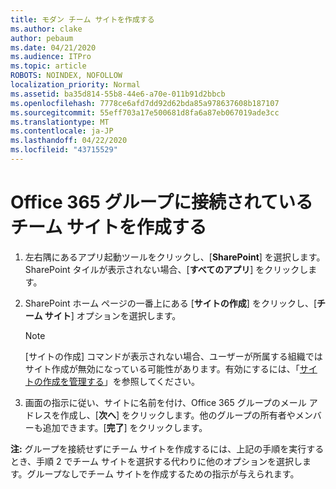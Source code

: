 ```yaml
---
title: モダン チーム サイトを作成する
ms.author: clake
author: pebaum
ms.date: 04/21/2020
ms.audience: ITPro
ms.topic: article
ROBOTS: NOINDEX, NOFOLLOW
localization_priority: Normal
ms.assetid: ba35d814-55b8-44e6-a70e-011b91d2bbcb
ms.openlocfilehash: 7778ce6afd7dd92d62bda85a978637608b187107
ms.sourcegitcommit: 55eff703a17e500681d8fa6a87eb067019ade3cc
ms.translationtype: MT
ms.contentlocale: ja-JP
ms.lasthandoff: 04/22/2020
ms.locfileid: "43715529"
---
```

# <a name="create-an-office-365-group-connected-team-site"></a>Office 365 グループに接続されているチーム サイトを作成する

1. 左右隅にあるアプリ起動ツールをクリックし、[**SharePoint**] を選択します。SharePoint タイルが表示されない場合、[**すべてのアプリ**] をクリックします。
    
2. SharePoint ホーム ページの一番上にある [**サイトの作成**] をクリックし、[**チーム サイト**] オプションを選択します。 
    
    > [!NOTE]
    > [サイトの作成] コマンドが表示されない場合、ユーザーが所属する組織ではサイト作成が無効になっている可能性があります。有効にするには、「[サイトの作成を管理する](https://go.microsoft.com/fwlink/?linkid=2009644)」を参照してください。 
  
3. 画面の指示に従い、サイトに名前を付け、Office 365 グループのメール アドレスを作成し、[**次へ**] をクリックします。他のグループの所有者やメンバーも追加できます。[**完了**] をクリックします。
  
 **注:** グループを接続せずにチーム サイトを作成するには、上記の手順を実行するとき、手順 2 でチーム サイトを選択する代わりに他のオプションを選択します。グループなしでチーム サイトを作成するための指示が与えられます。 
    

